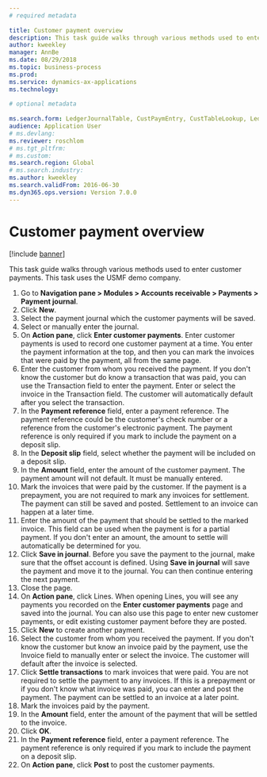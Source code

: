 ```yaml
--- 
# required metadata 
 
title: Customer payment overview
description: This task guide walks through various methods used to enter customer payments. 
author: kweekley
manager: AnnBe 
ms.date: 08/29/2018
ms.topic: business-process 
ms.prod:  
ms.service: dynamics-ax-applications 
ms.technology:  
 
# optional metadata 
 
ms.search.form: LedgerJournalTable, CustPaymEntry, CustTableLookup, LedgerJournalTransCustPaym, CustOpenTrans, BankAccountTableLookUp   
audience: Application User 
# ms.devlang:  
ms.reviewer: roschlom
# ms.tgt_pltfrm:  
# ms.custom:  
ms.search.region: Global
# ms.search.industry: 
ms.author: kweekley
ms.search.validFrom: 2016-06-30 
ms.dyn365.ops.version: Version 7.0.0 
---
```

# Customer payment overview

[!include [banner](../../includes/banner.md)]

This task guide walks through various methods used to enter customer payments. This task uses the USMF demo company.

1. Go to **Navigation pane > Modules > Accounts receivable > Payments > Payment journal**.
2. Click **New**.
3. Select the payment journal which the customer payments will be saved.
4. Select or manually enter the journal.
5. On **Action pane**, click **Enter customer payments**. Enter customer payments is used to record one customer payment at a time. You enter the payment information at the top, and then you can mark the invoices that were paid by the payment, all from the same page.  
6. Enter the customer from whom you received the payment. If you don't know the customer but do know a transaction that was paid, you can use the Transaction field to enter the payment. Enter or select the invoice in the Transaction field. The customer will automatically default after you select the transaction.
7. In the **Payment reference** field, enter a payment reference. The payment reference could be the customer's check number or a reference from the customer's electronic payment. The payment reference is only required if you mark to include the payment on a deposit slip.  
8. In the **Deposit slip** field, select whether the payment will be included on a deposit slip. 
9. In the **Amount** field, enter the amount of the customer payment. The payment amount will not default. It must be manually entered. 
10. Mark the invoices that were paid by the customer. If the payment is a prepayment, you are not required to mark any invoices for settlement. The payment can still be saved and posted. Settlement to an invoice can happen at a later time.
11. Enter the amount of the payment that should be settled to the marked invoice. This field can be used when the payment is for a partial payment. If you don't enter an amount, the amount to settle will automatically be determined for you.
12. Click **Save in journal**. Before you save the payment to the journal, make sure that the offset account is defined. Using **Save in journal** will save the payment and move it to the journal. You can then continue entering the next payment.
13. Close the page.
14. On **Action pane**, click Lines. When opening Lines, you will see any payments you recorded on the **Enter customer payments** page and saved into the journal. You can also use this page to enter new customer payments, or edit existing customer payment before they are posted.
15. Click **New** to create another payment. 
16. Select the customer from whom you received the payment. If you don't know the customer but know an invoice paid by the payment, use the Invoice field to manually enter or select the invoice. The customer will default after the invoice is selected.  
17. Click **Settle transactions** to mark invoices that were paid. You are not required to settle the payment to any invoices. If this is a prepayment or if you don't know what invoice was paid, you can enter and post the payment. The payment can be settled to an invoice at a later point.  
18. Mark the invoices paid by the payment. 
19. In the **Amount** field, enter the amount of the payment that will be settled to the invoice.
20. Click **OK**.
21. In the **Payment reference** field, enter a payment reference. The payment reference is only required if you mark to include the payment on a deposit slip.  
22. On **Action pane**, click **Post** to post the customer payments. 

